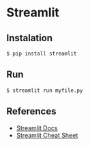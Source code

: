 # Streamlit

## Instalation
```
$ pip install streamlit
```

## Run
```
$ streamlit run myfile.py
```

## References

- [Streamlit Docs](https://docs.streamlit.io/library/get-started)
- [Streamlit Cheat Sheet](https://docs.streamlit.io/library/cheatsheet)

